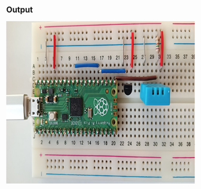 ## Output

<p align="center">
  <img width="1600" height="433" src="https://github.com/rumenski11/Raspberry-Pi-Pico/blob/main/Documents/humidity_schematic.jpg">
</p>